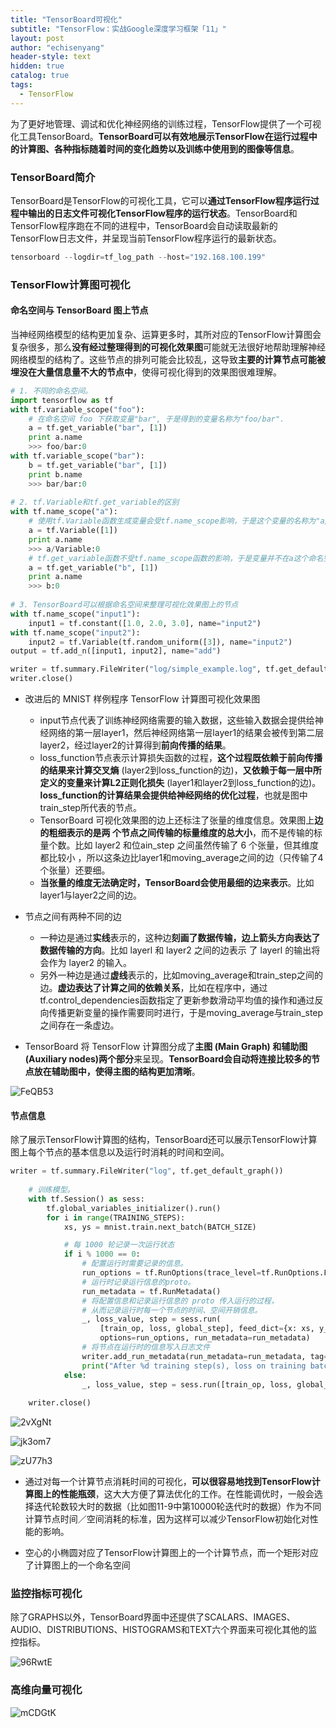 ```yaml
---
title: "TensorBoard可视化"
subtitle: "TensorFlow：实战Google深度学习框架「11」"
layout: post
author: "echisenyang"
header-style: text
hidden: true
catalog: true
tags:
  - TensorFlow
---
```




为了更好地管理、调试和优化神经网络的训练过程，TensorFlow提供了一个可视化工具TensorBoard。**TensorBoard可以有效地展示TensorFlow在运行过程中的计算图、各种指标随着时间的变化趋势以及训练中使用到的图像等信息**。

### TensorBoard简介

TensorBoard是TensorFlow的可视化工具，它可以**通过TensorFlow程序运行过程中输出的日志文件可视化TensorFlow程序的运行状态**。TensorBoard和TensorFlow程序跑在不同的进程中，TensorBoard会自动读取最新的TensorFlow日志文件，并呈现当前TensorFlow程序运行的最新状态。

```python
tensorboard --logdir=tf_log_path --host="192.168.100.199"
```

### TensorFlow计算图可视化

#### 命名空间与 TensorBoard 图上节点

当神经网络模型的结构更加复杂、运算更多时，其所对应的TensorFlow计算图会复杂很多，那么**没有经过整理得到的可视化效果图**可能就无法很好地帮助理解神经网络模型的结构了。这些节点的排列可能会比较乱，这导致**主要的计算节点可能被埋没在大量信息量不大的节点中**，使得可视化得到的效果图很难理解。

```python
# 1. 不同的命名空间。
import tensorflow as tf
with tf.variable_scope("foo"):
    # 在命名空间 foo 下获取变量"bar", 于是得到的变量名称为"foo/bar".
    a = tf.get_variable("bar", [1])
    print a.name
	>>> foo/bar:0
with tf.variable_scope("bar"):
    b = tf.get_variable("bar", [1])
    print b.name
	>>> bar/bar:0
    
# 2. tf.Variable和tf.get_variable的区别
with tf.name_scope("a"):
    # 使用tf.Variable函数生成变量会受tf.name_scope影响，于是这个变量的名称为"a/Variable"
    a = tf.Variable([1])
    print a.name
    >>> a/Variable:0
    # tf.get_variable函数不受tf.name_scope函数的影响，于是变量并不在a这个命名空间中。
    a = tf.get_variable("b", [1])
    print a.name
	>>> b:0
    
# 3. TensorBoard可以根据命名空间来整理可视化效果图上的节点
with tf.name_scope("input1"):
    input1 = tf.constant([1.0, 2.0, 3.0], name="input2")
with tf.name_scope("input2"):
    input2 = tf.Variable(tf.random_uniform([3]), name="input2")
output = tf.add_n([input1, input2], name="add")

writer = tf.summary.FileWriter("log/simple_example.log", tf.get_default_graph())
writer.close()
```

- 改进后的 MNIST 样例程序 TensorFlow 计算图可视化效果图

  - input节点代表了训练神经网络需要的输入数据，这些输入数据会提供给神经网络的第一层layer1，然后神经网络第一层layer1的结果会被传到第二层layer2，经过layer2的计算得到**前向传播的结果**。
  - loss_function节点表示计算损失函数的过程，**这个过程既依赖于前向传播的结果来计算交叉熵** (layer2到loss_function的边)，**又依赖于每一层中所定义的变量来计算L2正则化损失** (layer1和layer2到loss_function的边)。**loss_function的计算结果会提供给神经网络的优化过程**，也就是图中train_step所代表的节点。
  - TensorBoard 可视化效果图的边上还标注了张量的维度信息。效果图上**边的粗细表示的是两 个节点之间传输的标量维度的总大小**，而不是传输的标量个数。比如 layer2 和位ain_step 之间虽然传输了 6 个张量，但其维度都比较小 ，所以这条边比layer1和moving_average之间的边（只传输了4个张量）还要细。
  - **当张量的维度无法确定时，TensorBoard会使用最细的边来表示**。比如layer1与layer2之间的边。

- 节点之间有两种不同的边

  - 一种边是通过**实线**表示的，这种边**刻画了数据传输，边上箭头方向表达了数据传输的方向**。比如 layerl 和 layer2 之间的边表示 了 layerl 的输出将会作为 layer2 的输入。
  - 另外一种边是通过**虚线**表示的，比如moving_average和train_step之间的边。**虚边表达了计算之间的依赖关系**，比如在程序中，通过tf.control_dependencies函数指定了更新参数滑动平均值的操作和通过反向传播更新变量的操作需要同时进行，于是moving_average与train_step之间存在一条虚边。

- TensorBoard 将 TensorFlow 计算图分成了**主图 (Main Graph) 和辅助图 (Auxiliary nodes)两个部分**来呈现。**TensorBoard会自动将连接比较多的节点放在辅助图中，使得主图的结构更加清晰**。

![FeQB53](https://gitee.com/echisenyang/GiteeForUpicUse/raw/master/uPic/FeQB53.png)

#### 节点信息

除了展示TensorFlow计算图的结构，TensorBoard还可以展示TensorFlow计算图上每个节点的基本信息以及运行时消耗的时间和空间。

```python
writer = tf.summary.FileWriter("log", tf.get_default_graph())
    
    # 训练模型。
    with tf.Session() as sess:
        tf.global_variables_initializer().run()
        for i in range(TRAINING_STEPS):
            xs, ys = mnist.train.next_batch(BATCH_SIZE)

            # 每 1000 轮记录一次运行状态
            if i % 1000 == 0:
                # 配置运行时需要记录的信息。
                run_options = tf.RunOptions(trace_level=tf.RunOptions.FULL_TRACE)
                # 运行时记录运行信息的proto。
                run_metadata = tf.RunMetadata()
                # 将配置信息和记录运行信息的 proto 传入运行的过程，
                # 从而记录运行时每一个节点的时间、空间开销信息。
                _, loss_value, step = sess.run(
                    [train_op, loss, global_step], feed_dict={x: xs, y_: ys},
                    options=run_options, run_metadata=run_metadata)
                # 将节点在运行时的信息写入日志文件
                writer.add_run_metadata(run_metadata=run_metadata, tag=("tag%d" % i), global_step=i)
                print("After %d training step(s), loss on training batch is %g." % (step, loss_value))
            else:
                _, loss_value, step = sess.run([train_op, loss, global_step], feed_dict={x: xs, y_: ys})
                
    writer.close()
```

![2vXgNt](https://gitee.com/echisenyang/GiteeForUpicUse/raw/master/uPic/2vXgNt.png)

![jk3om7](https://gitee.com/echisenyang/GiteeForUpicUse/raw/master/uPic/jk3om7.png)

![zU77h3](https://gitee.com/echisenyang/GiteeForUpicUse/raw/master/uPic/zU77h3.png)

- 通过对每一个计算节点消耗时间的可视化，**可以很容易地找到TensorFlow计算图上的性能瓶颈**，这大大方便了算法优化的工作。在性能调优时，一般会选择迭代轮数较大时的数据（比如图11-9中第10000轮迭代时的数据）作为不同计算节点时间／空间消耗的标准，因为这样可以减少TensorFlow初始化对性能的影响。

- 空心的小椭圆对应了TensorFlow计算图上的一个计算节点，而一个矩形对应了计算图上的一个命名空间

### 监控指标可视化

除了GRAPHS以外，TensorBoard界面中还提供了SCALARS、IMAGES、AUDIO、DISTRIBUTIONS、HISTOGRAMS和TEXT六个界面来可视化其他的监控指标。

![96RwtE](https://gitee.com/echisenyang/GiteeForUpicUse/raw/master/uPic/96RwtE.png)

### 高维向量可视化

![mCDGtK](https://gitee.com/echisenyang/GiteeForUpicUse/raw/master/uPic/mCDGtK.png)

